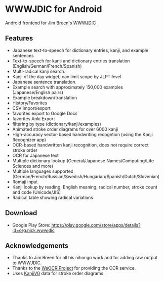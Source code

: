 # WWWJDIC for Android

Android frontend for Jim Breen's [WWWJDIC](http://wwwjdic.net)

## Features

* Japanese text-to-speech for dictionary entries, kanji, and example sentences
* Text-to-speech for kanji and dictionary entries translation (English/German/French/Spanish)
* Multi-radical kanji search.
* Kanji of the day widget, can limit scope by JLPT level
* Japanese sentence translation.
* Example search with approximately 150,000 examples (Japanese/English pairs)
* Example breakdown/translation
* History/Favorites
 * CSV import/export
 * favorites export to Google Docs
 * favorites Anki Export
 * filtering by type (dictionary/kanji/examples)
* Animated stroke order diagrams for over 6000 kanji
* High-accuracy vector-based handwriting recogntion (using the Kanji Recognizer app)
* OCR-based handwritten kanji recognition, does not require correct stroke order
* OCR for Japanese text
* Multiple dictionary lookup (General/Japanese Names/Computing/Life Sciences and more)
* Multiple languages supported (German/French/Russian/Swedish/Hungarian/Spanish/Dutch/Slovenian)
* Romaji input
* Kanji lookup by reading, English meaning, radical number, stroke count and code (Unicode/JIS)
* Radical table showing radical variations

## Download
 * Google Play Store: https://play.google.com/store/apps/details?id=org.nick.wwwjdic

## Acknowledgements

 * Thanks to Jim Breen for all his nihongo work and for adding raw output to WWWJDIC.
 * Thanks to the [WeOCR Project](http://weocr.ocrgrid.org/) for providing the OCR service.
 * Uses [KanjiVG](http://kanjivg.tagaini.net/) data for stroke order diagrams

